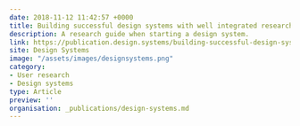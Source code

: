 ```yaml
---
date: 2018-11-12 11:42:57 +0000
title: Building successful design systems with well integrated research
description: A research guide when starting a design system.
link: https://publication.design.systems/building-successful-design-systems-with-a-well-integrated-research-550dd463039a
site: Design Systems
image: "/assets/images/designsystems.png"
category:
- User research
- Design systems
type: Article
preview: ''
organisation: _publications/design-systems.md
---
```

